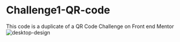 # Challenge1-QR-code
This code is a duplicate of a QR Code Challenge on Front end Mentor![desktop-design](https://user-images.githubusercontent.com/117804554/204457632-67e4d190-b7f9-4537-8b42-5d848459d3f9.jpg)
